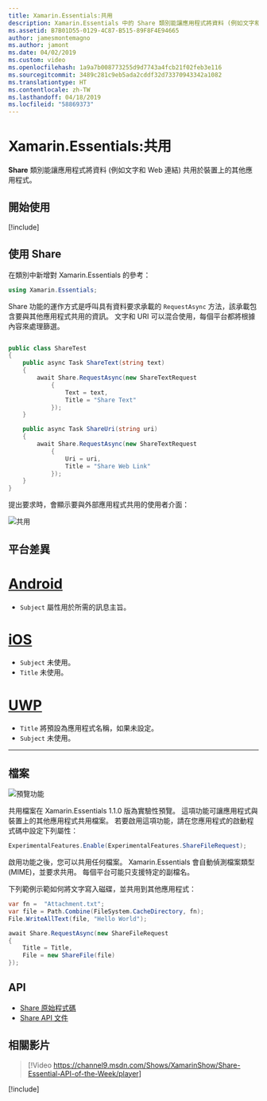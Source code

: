 ```yaml
---
title: Xamarin.Essentials:共用
description: Xamarin.Essentials 中的 Share 類別能讓應用程式將資料 (例如文字和 Web 連結) 共用於裝置上的其他應用程式。
ms.assetid: B7B01D55-0129-4C87-B515-89F8F4E94665
author: jamesmontemagno
ms.author: jamont
ms.date: 04/02/2019
ms.custom: video
ms.openlocfilehash: 1a9a7b008773255d9d7743a4fcb21f02feb3e116
ms.sourcegitcommit: 3489c281c9eb5ada2cddf32d73370943342a1082
ms.translationtype: HT
ms.contentlocale: zh-TW
ms.lasthandoff: 04/18/2019
ms.locfileid: "58869373"
---
```

# <a name="xamarinessentials-share"></a>Xamarin.Essentials:共用

**Share** 類別能讓應用程式將資料 (例如文字和 Web 連結) 共用於裝置上的其他應用程式。

## <a name="get-started"></a>開始使用

[!include[](~/essentials/includes/get-started.md)]

## <a name="using-share"></a>使用 Share

在類別中新增對 Xamarin.Essentials 的參考：

```csharp
using Xamarin.Essentials;
```

Share 功能的運作方式是呼叫具有資料要求承載的 `RequestAsync` 方法，該承載包含要與其他應用程式共用的資訊。 文字和 URI 可以混合使用，每個平台都將根據內容來處理篩選。

```csharp

public class ShareTest
{
    public async Task ShareText(string text)
    {
        await Share.RequestAsync(new ShareTextRequest
            {
                Text = text,
                Title = "Share Text"
            });
    }

    public async Task ShareUri(string uri)
    {
        await Share.RequestAsync(new ShareTextRequest
            {
                Uri = uri,
                Title = "Share Web Link"
            });
    }
}
```

提出要求時，會顯示要與外部應用程式共用的使用者介面：

![共用](images/share.png)

## <a name="platform-differences"></a>平台差異

# <a name="androidtabandroid"></a>[Android](#tab/android)

* `Subject` 屬性用於所需的訊息主旨。

# <a name="iostabios"></a>[iOS](#tab/ios)

* `Subject` 未使用。
* `Title` 未使用。

# <a name="uwptabuwp"></a>[UWP](#tab/uwp)

* `Title` 將預設為應用程式名稱，如果未設定。
* `Subject` 未使用。

-----

## <a name="files"></a>檔案

![預覽功能](~/media/shared/preview.png)

共用檔案在 Xamarin.Essentials 1.1.0 版為實驗性預覽。 這項功能可讓應用程式與裝置上的其他應用程式共用檔案。 若要啟用這項功能，請在您應用程式的啟動程式碼中設定下列屬性：

```csharp
ExperimentalFeatures.Enable(ExperimentalFeatures.ShareFileRequest);
```

啟用功能之後，您可以共用任何檔案。 Xamarin.Essentials 會自動偵測檔案類型 (MIME)，並要求共用。 每個平台可能只支援特定的副檔名。

下列範例示範如何將文字寫入磁碟，並共用到其他應用程式：

```csharp
var fn =  "Attachment.txt";
var file = Path.Combine(FileSystem.CacheDirectory, fn);
File.WriteAllText(file, "Hello World");

await Share.RequestAsync(new ShareFileRequest
{
    Title = Title,
    File = new ShareFile(file)
});
```

## <a name="api"></a>API

- [Share 原始程式碼](https://github.com/xamarin/Essentials/tree/master/Xamarin.Essentials/Share)
- [Share API 文件](xref:Xamarin.Essentials.Share)

## <a name="related-video"></a>相關影片

> [!Video https://channel9.msdn.com/Shows/XamarinShow/Share-Essential-API-of-the-Week/player]

[!include[](~/essentials/includes/xamarin-show-essentials.md)]
